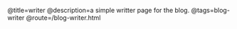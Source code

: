 @title=writer
@description=a simple writter page for the blog.
@tags=blog-writer
@route=/blog-writer.html

